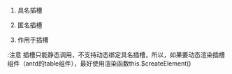 1. 具名插槽

2. 匿名插槽

3. 作用于插槽

:注意 插槽只能静态调用，不支持动态绑定具名插槽，所以，如果要动态渲染插槽组件（antd的table组件），最好使用渲染函数this.$createElement()
